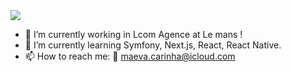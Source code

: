 
<img src="../GigHeader.gif">



- 🔭 I’m currently working in Lcom Agence at Le mans !
- 🌱 I’m currently learning Symfony, Next.js, React, React Native.
- 📫 How to reach me:
📧 maeva.carinha@icloud.com



